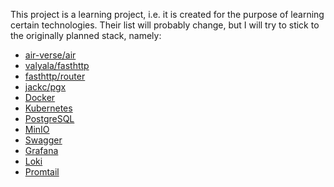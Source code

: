 This project is a learning project, i.e. it is created for the purpose of learning certain technologies.
Their list will probably change, but I will try to stick to the originally planned stack, namely:

- [air-verse/air](https://github.com/air-verse/air)
- [valyala/fasthttp](https://github.com/valyala/fasthttp)
- [fasthttp/router](https://github.com/fasthttp/router)
- [jackc/pgx](https://github.com/jackc/pgx)
- [Docker](https://www.docker.com/)
- [Kubernetes](https://kubernetes.io/)
- [PostgreSQL](https://www.postgresql.org/)
- [MinIO](https://min.io/)
- [Swagger](https://swagger.io/)
- [Grafana](https://github.com/grafana/grafana)
- [Loki](https://github.com/grafana/loki)
- [Promtail](https://grafana.com/docs/loki/latest/send-data/promtail/)
